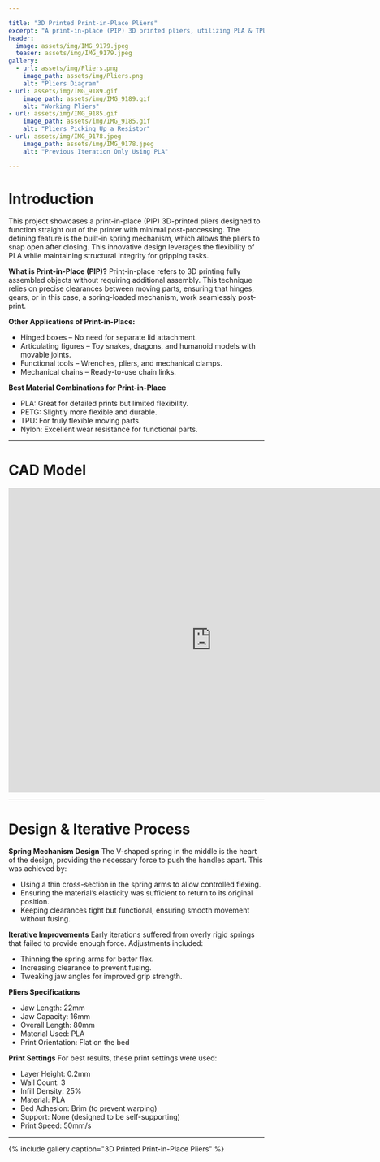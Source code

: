 ```yaml
---

title: "3D Printed Print-in-Place Pliers"
excerpt: "A print-in-place (PIP) 3D printed pliers, utilizing PLA & TPU, designed to function straight out of the printer with minimal post-processing"
header:
  image: assets/img/IMG_9179.jpeg
  teaser: assets/img/IMG_9179.jpeg
gallery:
  - url: assets/img/Pliers.png
    image_path: assets/img/Pliers.png
    alt: "Pliers Diagram"
- url: assets/img/IMG_9189.gif
    image_path: assets/img/IMG_9189.gif
    alt: "Working Pliers"
- url: assets/img/IMG_9185.gif
    image_path: assets/img/IMG_9185.gif
    alt: "Pliers Picking Up a Resistor"
- url: assets/img/IMG_9178.jpeg
    image_path: assets/img/IMG_9178.jpeg
    alt: "Previous Iteration Only Using PLA"

---
```


# Introduction
This project showcases a print-in-place (PIP) 3D-printed pliers designed to function straight out of the printer with minimal post-processing. The defining feature is the built-in spring mechanism, which allows the pliers to snap open after closing. This innovative design leverages the flexibility of PLA while maintaining structural integrity for gripping tasks.

**What is Print-in-Place (PIP)?**
Print-in-place refers to 3D printing fully assembled objects without requiring additional assembly. This technique relies on precise clearances between moving parts, ensuring that hinges, gears, or in this case, a spring-loaded mechanism, work seamlessly post-print.

**Other Applications of Print-in-Place:**
* Hinged boxes – No need for separate lid attachment.
* Articulating figures – Toy snakes, dragons, and humanoid models with movable joints.
* Functional tools – Wrenches, pliers, and mechanical clamps.
* Mechanical chains – Ready-to-use chain links.

**Best Material Combinations for Print-in-Place**
* PLA: Great for detailed prints but limited flexibility.
* PETG: Slightly more flexible and durable.
* TPU: For truly flexible moving parts.
* Nylon: Excellent wear resistance for functional parts.

---

# CAD Model

<iframe src="https://a360.co/4bGMtXF" width="800" height="600" allowfullscreen="true" webkitallowfullscreen="true" mozallowfullscreen="true" frameborder="0"></iframe>

---

# Design & Iterative Process
**Spring Mechanism Design**
The V-shaped spring in the middle is the heart of the design, providing the necessary force to push the handles apart. This was achieved by:
* Using a thin cross-section in the spring arms to allow controlled flexing.
* Ensuring the material’s elasticity was sufficient to return to its original position.
* Keeping clearances tight but functional, ensuring smooth movement without fusing.​

**Iterative Improvements**
Early iterations suffered from overly rigid springs that failed to provide enough force. Adjustments included:
* Thinning the spring arms for better flex.
* Increasing clearance to prevent fusing.
* Tweaking jaw angles for improved grip strength.

**Pliers Specifications**
* Jaw Length: 22mm
* Jaw Capacity: 16mm
* Overall Length: 80mm
* Material Used: PLA
* Print Orientation: Flat on the bed

**Print Settings**
For best results, these print settings were used:
* Layer Height: 0.2mm
* Wall Count: 3
* Infill Density: 25%
* Material: PLA
* Bed Adhesion: Brim (to prevent warping)
* Support: None (designed to be self-supporting)
* Print Speed: 50mm/s​

---

{% include gallery caption="3D Printed Print-in-Place Pliers" %}

